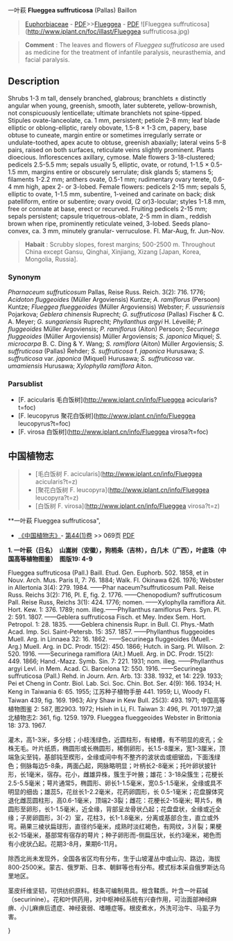 一叶萩  **Flueggea suffruticosa** (Pallas) Baillon

> [Euphorbiaceae](http://www.iplant.cn/info/Euphorbiaceae?t=foc) - [PDF](http://www.iplant.cn/foc/pdf/Euphorbiaceae.pdf)>>[Flueggea](http://www.iplant.cn/info/Flueggea?t=foc) - [PDF](http://www.iplant.cn/foc/pdf/Flueggea.pdf)
![Flueggea suffruticosa](http://www.iplant.cn/foc/illast/Flueggea suffruticosa.jpg)


> **Comment** : 
> The leaves and flowers of *Flueggea suffruticosa* are used as medicine for the treatment of infantile paralysis, neurasthemia, and facial paralysis.

## Description

Shrubs 1-3 m tall, densely branched, glabrous; branchlets ± distinctly angular when young, greenish, smooth, later subterete, yellow-brownish, not conspicuously lenticellate; ultimate branchlets not spine-tipped. Stipules ovate-lanceolate, ca. 1 mm, persistent; petiole 2-8 mm; leaf blade elliptic or oblong-elliptic, rarely obovate, 1.5-8 × 1-3 cm, papery, base obtuse to cuneate, margin entire or sometimes irregularly serrate or undulate-toothed, apex acute to obtuse, greenish abaxially; lateral veins 5-8 pairs, raised on both surfaces, reticulate veins slightly prominent. Plants dioecious. Inflorescences axillary, cymose. Male flowers 3-18-clustered; pedicels 2.5-5.5 mm; sepals usually 5, elliptic, ovate, or rotund, 1-1.5 × 0.5-1.5 mm, margins entire or obscurely serrulate; disk glands 5; stamens 5; filaments 1-2.2 mm; anthers ovate, 0.5-1 mm; rudimentary ovary terete, 0.6-4 mm high, apex 2- or 3-lobed. Female flowers: pedicels 2-15 mm; sepals 5, elliptic to ovate, 1-1.5 mm, subentire, 1-veined and carinate on back; disk patelliform, entire or subentire; ovary ovoid, (2 or)3-locular; styles 1-1.8 mm, free or connate at base, erect or recurved. Fruiting pedicels 2-15 mm; sepals persistent; capsule triquetrous-oblate, 2-5 mm in diam., reddish brown when ripe, prominently reticulate veined, 3-lobed. Seeds plano-convex, ca. 3 mm, minutely granular- verruculose. Fl. Mar-Aug, fr. Jun-Nov.


> **Habait** : 
> Scrubby slopes, forest margins; 500-2500 m. Throughout China except Gansu, Qinghai, Xinjiang, Xizang [Japan, Korea, Mongolia, Russia].

### Synonym
*Pharnaceum suffruticosum* Pallas, Reise Russ. Reich. 3(2): 716. 1776; *Acidoton fluggeoides* (Müller Argoviensis) Kuntze; *A. ramiflorus* (Persoon) Kuntze; *Flueggea flueggeoides* (Müller Argoviensis) Webster; *F. ussuriensis* Pojarkova; *Geblera chinensis* Ruprecht; *G. suffruticosa* (Pallas) Fischer & C. A. Meyer; *G. sungariensis* Ruprecht; *Phyllanthus argyi* H. Léveillé; *P. fluggeoides* Müller Argoviensis; *P. ramiflorus* (Aiton) Persoon; *Securinega fluggeoides* (Müller Argoviensis) Müller Argoviensis; *S. japonica* Miquel; *S. microcarpa* B. C. Ding & Y. Wang; *S. ramiflora* (Aiton) Müller Argoviensis; *S. suffruticosa* (Pallas) Rehder; *S. suffruticosa* f. *japonica* Hurusawa; *S. suffruticosa* var. *japonica* (Miquel) Hurusawa; *S. suffruticosa* var. *umamiensis* Hurusawa; *Xylophylla ramiflora* Aiton.



### Parsublist

* [F.  acicularis  毛白饭树](http://www.iplant.cn/info/Flueggea acicularis?t=foc)
* [F.  leucopyrus  聚花白饭树](http://www.iplant.cn/info/Flueggea leucopyrus?t=foc)
* [F.  virosa  白饭树](http://www.iplant.cn/info/Flueggea virosa?t=foc)

## 中国植物志

> * [毛白饭树  F.  acicularis](http://www.iplant.cn/info/Flueggea acicularis?t=z)
> * [聚花白饭树  F.  leucopyra](http://www.iplant.cn/info/Flueggea leucopyra?t=z)
> * [白饭树  F.  virosa](http://www.iplant.cn/info/Flueggea virosa?t=z)


**一叶萩 Flueggea suffruticosa",



* [《中国植物志》](http://www.iplant.cn/frps)- [第44(1)卷](http://www.iplant.cn/frps/vol/44(1)) >> 069页 [PDF](http://www.iplant.cn/frps/pdf/44(1)/069.PDF)


**1. 一叶萩（日名）　山嵩树（安徽），狗梢条（吉林），白几木（广西），叶底珠（中国高等植物图鉴）　图版19: 4-9**

Flueggea suffruticosa (Pall.) Baill. Etud. Gen. Euphorb. 502. 1858, et in Nouv. Arch. Mus. Paris II, 7: 76. 1884; Walk. Fl. Okinawa 626. 1976; Webster in Allertonia 3(4): 279. 1984. ——Phar naceum?suffruticosum Pall. Reise Russ. Reichs 3(2): 716, Pl. E, fig. 2. 1776. ——Chenopodium? suffruticosum Pall. Reise Russ, Reichs 3(1): 424. 1776; nomen. ——Xylophylla ramiflora Ait. Hort. Kew. 1: 376. 1789; nom. illeg.——Phyllanthus ramiflorus Pers. Syn. Pl. 2: 591. 1807. ——Geblera suffruticosa Fisch. et Mey. Index Sem. Hort. Petropol. 1: 28. 1835. ——Geblera chinensis Rupr. in Bull. Cl. Phys.-Math Acad. Imp. Sci. Saint-Petersb. 15: 357. 1857. ——Phyllanthus fluggeoides Muell. Arg. in Linnaea 32: 16. 1862. ——Securinega fluggeoides (Muell.-Arg.) Muell. Arg. in DC. Prodr. 15(2): 450. 1866; Hutch. in Sarg. Pl. Wilson. 2: 520. 1916. ——Securinega ramiflora (Ait.) Muell. Arg. in DC. Prodr. 15(2): 449. 1866; Hand.-Mazz. Symb. Sin. 7: 221. 1931; nom. illeg. ——Phyllanthus argyi Levl. in Mem. Acad. Ci. Barcelona 12: 550. 1916. ——Securinega suffruticosa (Pall.) Rehd. in Journ. Arn. Arb. 13: 338. 1932, et 14: 229. 1933; Pei et Cheng in Contr. Biol. Lab. Sci. Soc. Chin. Bot. Ser. 4(9): 166. 1934; H. Keng in Taiwania 6: 65. 1955; 江苏种子植物手册 441. 1959; Li, Woody Fl. Taiwan 439, fig. 169. 1963; Airy Shaw in Kew Bull. 25(3): 493. 1971; 中国高等植物图鉴 2: 587, 图2903. 1972; Hsieh in Li, Fl. Taiwan 3: 496, Pl. 701.1977;湖北植物志2: 361, fig. 1259. 1979. Flueggea flueggeoides Webster in Brittonia 18: 373. 1967.

灌木，高1-3米，多分枝；小枝浅绿色，近圆柱形，有棱槽，有不明显的皮孔；全株无毛。叶片纸质，椭圆形或长椭圆形，稀倒卵形，长1.5-8厘米，宽1-3厘米，顶端急尖至钝，基部钝至楔形，全缘或间中有不整齐的波状齿或细锯齿，下面浅绿色；侧脉每边5-8条，两面凸起，网脉略明显；叶柄长2-8毫米；托叶卵状披针形，长1毫米，宿存。花小，雌雄异株，簇生于叶腋；雄花：3-18朵簇生；花梗长2.5-5.5毫米；萼片通常5，椭圆形、卵长1-1.5毫米，宽0.5-1.5毫米，全缘或具不明显的细齿；雄蕊5，花丝长1-2.2毫米，花药卵圆形，长 0.5-1毫米；花盘腺体究退化雌蕊圆柱形，高0.6-1毫米，顶端2-3裂；雌花：花梗长2-15毫米; 萼片5，椭圆形至卵形，长1-1.5毫米，近全缘，背部呈龙骨状凸起；花盘盘状，全缘或近全缘；子房卵圆形，3(-2）室，花柱3，长1-1.8毫米，分离或基部合生，直立或外弯。蒴果三棱状扁球形，直径约5毫米，成熟时淡红褐色，有网纹，3爿裂；果梗长2-15毫米，基部常有宿存的萼片；种子卵形而-侧扁压状，长约3毫米，褐色而有小疣状凸起。花期3-8月，果期6-11月。

除西北尚未发现外，全国各省区均有分布，生于山坡灌丛中或山沟、路边，海拔800-2500米。蒙古、俄罗斯、日本、朝鲜等也有分布。模式标本采自俄罗斯达乌里地区。

茎皮纤维坚韧，可供纺织原料。枝条可编制用具。根含鞣质。叶含一叶萩碱（securinine）。花和叶供药用，对中枢神经系统有兴奋作用，可治面部神经麻痹、小儿麻痹后遗症、神经衰弱、嗜睡症等。根皮煮水，外洗可治牛、马虱子为害。



}